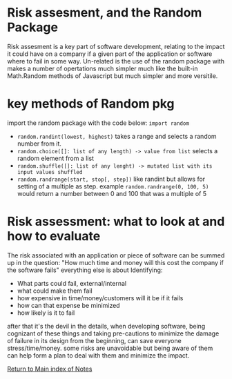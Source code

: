 # Risk assesment, and the Random Package

Risk assesment is a key part of software development, relating to the impact it could have on a company if a given part of the application or software where to fail in some way. Un-related is the use of the random package with makes a number of opertations much simpler much like the built-in Math.Random methods of Javascript but much simpler and more versitile. 

# key methods of Random pkg

import the random package with the code below:
`import random`

- `random.randint(lowest, highest)` takes a range and selects a random number from it. 
- `random.choice([]: list of any length) -> value from list` selects a random element from a list
- `random.shuffle([]: list of any lenght) -> mutated list with its input values shuffled` 
- `random.randrange(start, stop[, step])` like randint but allows for setting of a multiple as step. 
  example `random.randrange(0, 100, 5)` would return a number between 0 and 100 that was a multiple of 5

# Risk assessment: what to look at and how to evaluate

The risk associated with an application or piece of software can be summed up in the question: 
"How much time and money will this cost the company if the software fails" everything else is about Identifying:
  - What parts could fail, external/internal
  - what could make them fail
  - how expensive in time/money/customers will it be if it fails
  - how can that expense be minimized
  - how likely is it to fail

after that it's the devil in the details, when developing software, being cognizant of these things and taking pre-cautions to minimize the damage of failure in its design from the beginning, can save everyone stress/time/money. some risks are unavoidable but being aware of them can help form a plan to deal with them and minimize the impact. 


[Return to Main index of Notes](./README.md)

